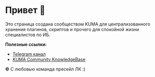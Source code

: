 # Привет 👋

Это страница создана сообществом KUMA для централизованного хранения плагинов, скриптов и прочего для спокойной жизни специалистов по ИБ.

**Полезные ссылки:**
- [Telegram канал](https://t.me/kumasiem)
- [KUMA Community KnowledgeBase](https://kb.kuma-community.ru/)

**©** С любовью команда пресейл ЛК :)
